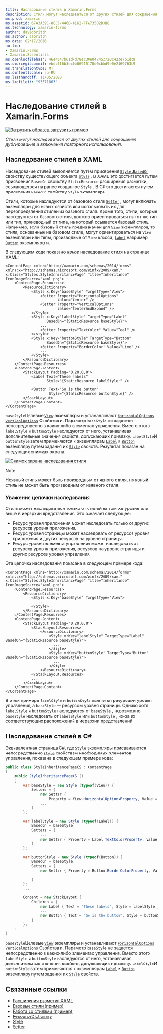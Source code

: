 ```yaml
---
title: Наследование стилей в Xamarin.Forms
description: Стили могут наследоваться от других стилей для сокращения дублирования и включения повторного использования. В этой статье объясняется, как выполнить наследование стиля в Xamarin.Forms приложении.
ms.prod: xamarin
ms.assetid: 67A3A39C-8CC0-446D-8162-FFA73582D3B8
ms.technology: xamarin-forms
author: davidbritch
ms.author: dabritch
ms.date: 02/17/2016
no-loc:
- Xamarin.Forms
- Xamarin.Essentials
ms.openlocfilehash: 46e4147b61d4d78ec30e047452720c422e7b1dc9
ms.sourcegitcommit: ebdc016b3ec0b06915170d0cbbd9e0e2469763b9
ms.translationtype: MT
ms.contentlocale: ru-RU
ms.lasthandoff: 11/05/2020
ms.locfileid: "93371863"
---
```

# <a name="style-inheritance-in-no-locxamarinforms"></a>Наследование стилей в Xamarin.Forms

[![Загрузить образец](~/media/shared/download.png) загрузить пример](/samples/xamarin/xamarin-forms-samples/userinterface-styles-basicstyles)

_Стили могут наследоваться от других стилей для сокращения дублирования и включения повторного использования._

## <a name="style-inheritance-in-xaml"></a>Наследование стилей в XAML

Наследование стилей выполняется путем присвоения [`Style.BasedOn`](xref:Xamarin.Forms.Style.BasedOn) свойству существующего объекта [`Style`](xref:Xamarin.Forms.Style) . В XAML это достигается путем присвоения `BasedOn` свойству `StaticResource` расширения разметки, ссылающегося на ранее созданное `Style` . В C# это достигается путем присвоения `BasedOn` свойству `Style` экземпляра.

Стили, которые наследуются от базового стиля [`Setter`](xref:Xamarin.Forms.Setter) , могут включать экземпляры для новых свойств или использовать их для переопределения стилей из базового стиля. Кроме того, стили, которые наследуются от базового стиля, должны ориентироваться на тот же тип или тип, производный от типа, на который ссылается базовый стиль. Например, если базовый стиль предназначен для [`View`](xref:Xamarin.Forms.View) экземпляров, то стили, основанные на базовом стиле, могут ориентироваться на `View` экземпляры или типы, производные от `View` класса, [`Label`](xref:Xamarin.Forms.Label) например [`Button`](xref:Xamarin.Forms.Button) экземпляры и.

В следующем коде показано *явное* наследование стиля на странице XAML:

```xaml
<ContentPage xmlns="http://xamarin.com/schemas/2014/forms" xmlns:x="http://schemas.microsoft.com/winfx/2009/xaml" x:Class="Styles.StyleInheritancePage" Title="Inheritance" IconImageSource="xaml.png">
    <ContentPage.Resources>
        <ResourceDictionary>
            <Style x:Key="baseStyle" TargetType="View">
                <Setter Property="HorizontalOptions"
                        Value="Center" />
                <Setter Property="VerticalOptions"
                        Value="CenterAndExpand" />
            </Style>
            <Style x:Key="labelStyle" TargetType="Label"
                   BasedOn="{StaticResource baseStyle}">
                ...
                <Setter Property="TextColor" Value="Teal" />
            </Style>
            <Style x:Key="buttonStyle" TargetType="Button"
                   BasedOn="{StaticResource baseStyle}">
                <Setter Property="BorderColor" Value="Lime" />
                ...
            </Style>
        </ResourceDictionary>
    </ContentPage.Resources>
    <ContentPage.Content>
        <StackLayout Padding="0,20,0,0">
            <Label Text="These labels"
                   Style="{StaticResource labelStyle}" />
            ...
            <Button Text="So is the button"
                    Style="{StaticResource buttonStyle}" />
        </StackLayout>
    </ContentPage.Content>
</ContentPage>
```

`baseStyle`Целевые [`View`](xref:Xamarin.Forms.View) экземпляры и устанавливают [`HorizontalOptions`](xref:Xamarin.Forms.View.HorizontalOptions) [`VerticalOptions`](xref:Xamarin.Forms.View.VerticalOptions) Свойства и. Параметр `baseStyle` не задается непосредственно в каких-либо элементах управления. Вместо этого `labelStyle` и `buttonStyle` наследуются от него, устанавливая дополнительные значения свойств, допускающих привязку. `labelStyle`И `buttonStyle` затем применяются к экземплярам [`Label`](xref:Xamarin.Forms.Label) и [`Button`](xref:Xamarin.Forms.Button) экземпляру путем задания их [`Style`](xref:Xamarin.Forms.NavigableElement.Style) свойств. Результат показан на следующих снимках экрана.

[![Снимок экрана наследования стиля](inheritance-images/style-inheritance.png)](inheritance-images/style-inheritance-large.png#lightbox)

> [!NOTE]
> Неявный стиль может быть производным от явного стиля, но явный стиль не может быть производным от неявного стиля.

### <a name="respecting-the-inheritance-chain"></a>Уважение цепочки наследования

Стиль может наследоваться только от стилей на том же уровне или выше в иерархии представления. Это означает следующее:

- Ресурс уровня приложения может наследовать только от других ресурсов уровня приложения.
- Ресурс уровня страницы может наследовать от ресурсов уровня приложения и других ресурсов на уровне страницы.
- Ресурс уровня элемента управления может наследовать от ресурсов уровня приложения, ресурсов на уровне страницы и других ресурсов уровня управления.

Эта цепочка наследования показана в следующем примере кода:

```xaml
<ContentPage xmlns="http://xamarin.com/schemas/2014/forms" xmlns:x="http://schemas.microsoft.com/winfx/2009/xaml" x:Class="Styles.StyleInheritancePage" Title="Inheritance" IconImageSource="xaml.png">
    <ContentPage.Resources>
        <ResourceDictionary>
            <Style x:Key="baseStyle" TargetType="View">
              ...
            </Style>
        </ResourceDictionary>
    </ContentPage.Resources>
    <ContentPage.Content>
        <StackLayout Padding="0,20,0,0">
            <StackLayout.Resources>
                <ResourceDictionary>
                    <Style x:Key="labelStyle" TargetType="Label" BasedOn="{StaticResource baseStyle}">
                      ...
                    </Style>
                    <Style x:Key="buttonStyle" TargetType="Button" BasedOn="{StaticResource baseStyle}">
                      ...
                    </Style>
                </ResourceDictionary>
            </StackLayout.Resources>
            ...
        </StackLayout>
    </ContentPage.Content>
</ContentPage>
```

В этом примере `labelStyle` и `buttonStyle` являются ресурсами уровня управления, а `baseStyle` — ресурсом уровня страницы. Однако хотя `labelStyle` и `buttonStyle` наследуются от `baseStyle` , невозможно `baseStyle` наследовать от `labelStyle` или `buttonStyle` , из-за их соответствующих расположений в иерархии представлений.

## <a name="style-inheritance-in-c35"></a>Наследование стилей в C&#35;

Эквивалентная страница C#, где [`Style`](xref:Xamarin.Forms.Style) экземпляры присваиваются непосредственно [`Style`](xref:Xamarin.Forms.NavigableElement.Style) свойствам необходимых элементов управления, показана в следующем примере кода:

```csharp
public class StyleInheritancePageCS : ContentPage
{
    public StyleInheritancePageCS ()
    {
        var baseStyle = new Style (typeof(View)) {
            Setters = {
                new Setter {
                    Property = View.HorizontalOptionsProperty, Value = LayoutOptions.Center    },
                ...
            }
        };

        var labelStyle = new Style (typeof(Label)) {
            BasedOn = baseStyle,
            Setters = {
                ...
                new Setter { Property = Label.TextColorProperty, Value = Color.Teal    }
            }
        };

        var buttonStyle = new Style (typeof(Button)) {
            BasedOn = baseStyle,
            Setters = {
                new Setter { Property = Button.BorderColorProperty, Value =    Color.Lime },
                ...
            }
        };
        ...

        Content = new StackLayout {
            Children = {
                new Label { Text = "These labels", Style = labelStyle },
                ...
                new Button { Text = "So is the button", Style = buttonStyle }
            }
        };
    }
}
```

`baseStyle`Целевые [`View`](xref:Xamarin.Forms.View) экземпляры и устанавливают [`HorizontalOptions`](xref:Xamarin.Forms.View.HorizontalOptions) [`VerticalOptions`](xref:Xamarin.Forms.View.VerticalOptions) Свойства и. Параметр `baseStyle` не задается непосредственно в каких-либо элементах управления. Вместо этого `labelStyle` и `buttonStyle` наследуются от него, устанавливая дополнительные значения свойств, допускающих привязку. `labelStyle`И `buttonStyle` затем применяются к экземплярам [`Label`](xref:Xamarin.Forms.Label) и [`Button`](xref:Xamarin.Forms.Button) экземпляру путем задания их [`Style`](xref:Xamarin.Forms.NavigableElement.Style) свойств.

## <a name="related-links"></a>Связанные ссылки

- [Расширения разметки XAML](~/xamarin-forms/xaml/xaml-basics/xaml-markup-extensions.md)
- [Базовые стили (пример)](/samples/xamarin/xamarin-forms-samples/userinterface-styles-basicstyles)
- [Работа со стилями (пример)](/samples/xamarin/xamarin-forms-samples/workingwithstyles)
- [ResourceDictionary](xref:Xamarin.Forms.ResourceDictionary)
- [Style](xref:Xamarin.Forms.Style)
- [Setter](xref:Xamarin.Forms.Setter)